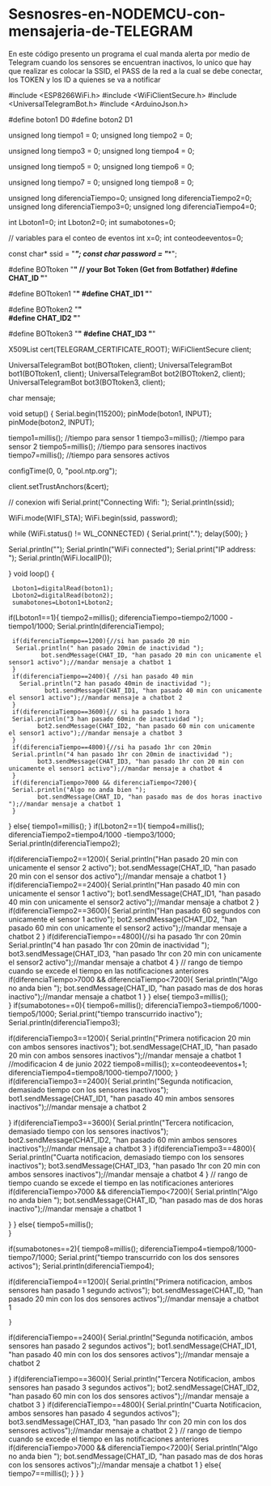# Sesnosres-en-NODEMCU-con-mensajeria-de-TELEGRAM

En este código presento un programa el cual manda alerta por medio de Telegram cuando los sensores se encuentran inactivos, lo unico que hay que realizar es colocar la SSID, el PASS de la red a la cual se debe conectar, los TOKEN y los ID a quienes se va a notificar  

#include <ESP8266WiFi.h>
#include <WiFiClientSecure.h>
#include <UniversalTelegramBot.h>
#include <ArduinoJson.h>

#define boton1 D0
#define boton2 D1

unsigned long tiempo1 = 0;
unsigned long tiempo2 = 0;

unsigned long tiempo3 = 0;
unsigned long tiempo4 = 0;

unsigned long tiempo5 = 0;
unsigned long tiempo6 = 0;

unsigned long tiempo7 = 0;
unsigned long tiempo8 = 0;


unsigned long diferenciaTiempo=0;
unsigned long diferenciaTiempo2=0;
unsigned long diferenciaTiempo3=0;
unsigned long diferenciaTiempo4=0;

int Lboton1=0;
int Lboton2=0;
int sumabotones=0;

// variables para el conteo de eventos
int x=0;
int conteodeeventos=0;

const char* ssid = "**********";
const char* password = "**********";

#define BOTtoken "**********"  // your Bot Token (Get from Botfather)
#define CHAT_ID "**********"

#define BOTtoken1 "**********"
#define CHAT_ID1 "**********"

#define BOTtoken2 "**********"  
#define CHAT_ID2 "**********"

#define BOTtoken3 "**********"
#define CHAT_ID3 "**********"



X509List cert(TELEGRAM_CERTIFICATE_ROOT);
WiFiClientSecure client;

UniversalTelegramBot bot(BOTtoken, client);
UniversalTelegramBot bot1(BOTtoken1, client);
UniversalTelegramBot bot2(BOTtoken2, client);
UniversalTelegramBot bot3(BOTtoken3, client);

char mensaje;

void setup() {
  Serial.begin(115200);
  pinMode(boton1, INPUT);
  pinMode(boton2, INPUT);

  tiempo1=millis(); //tiempo para sensor 1 
  tiempo3=millis(); //tiempo para sensor 2
  tiempo5=millis(); //tiempo para sensores inactivos  
  tiempo7=millis(); //tiempo para sensores activos

  configTime(0, 0, "pool.ntp.org");

  client.setTrustAnchors(&cert); 

  // conexion wifi
  Serial.print("Connecting Wifi: ");
  Serial.println(ssid);

  WiFi.mode(WIFI_STA);
  WiFi.begin(ssid, password);

  while (WiFi.status() != WL_CONNECTED) {
    Serial.print(".");
    delay(500);
  }

  Serial.println("");
  Serial.println("WiFi connected");
  Serial.print("IP address: ");
  Serial.println(WiFi.localIP());

  }
void loop() {
 
     Lboton1=digitalRead(boton1);
     Lboton2=digitalRead(boton2);
     sumabotones=Lboton1+Lboton2;
     
if(Lboton1==1){
     tiempo2=millis();
     diferenciaTiempo=tiempo2/1000 - tiempo1/1000;
     Serial.println(diferenciaTiempo);

     if(diferenciaTiempo==1200){//si han pasado 20 min
      Serial.println(" han pasado 20min de inactividad "); 
             bot.sendMessage(CHAT_ID, "han pasado 20 min con unicamente el sensor1 activo");//mandar mensaje a chatbot 1
     }
     if(diferenciaTiempo==2400){ //si han pasado 40 min
       Serial.println("2 han pasado 40min de inactividad ");
              bot1.sendMessage(CHAT_ID1, "han pasado 40 min con unicamente el sensor1 activo");//mandar mensaje a chatbot 2
     }
     if(diferenciaTiempo==3600){// si ha pasado 1 hora
     Serial.println("3 han pasado 60min de inactividad ");
            bot2.sendMessage(CHAT_ID2, "han pasado 60 min con unicamente el sensor1 activo");//mandar mensaje a chatbot 3
     }
     if(diferenciaTiempo==4800){//si ha pasado 1hr con 20min
     Serial.println("4 han pasado 1hr con 20min de inactividad ");
            bot3.sendMessage(CHAT_ID3, "han pasado 1hr con 20 min con unicamente el sensor1 activo");//mandar mensaje a chatbot 4
     }
     if(diferenciaTiempo>7000 && diferenciaTiempo<7200){
     Serial.println("Algo no anda bien ");
            bot.sendMessage(CHAT_ID, "han pasado mas de dos horas inactivo ");//mandar mensaje a chatbot 1
     }
  
}
else{
  tiempo1=millis();
}
  if(Lboton2==1){
  tiempo4=millis();
  diferenciaTiempo2=tiempo4/1000 -tiempo3/1000;
  Serial.println(diferenciaTiempo2);

  if(diferenciaTiempo2==1200){
    Serial.println("Han pasado 20 min con unicamente el sensor 2 activo");
           bot.sendMessage(CHAT_ID, "han pasado 20 min con el sensor dos activo");//mandar mensaje a chatbot 1
  }
  if(diferenciaTiempo2==2400){
    Serial.println("Han pasado 40 min con unicamente el sensor 1 activo");
           bot1.sendMessage(CHAT_ID1, "han pasado 40 min con unicamente el sensor2 activo");//mandar mensaje a chatbot 2
  }
  if(diferenciaTiempo2==3600){
    Serial.println("Han pasado 60 segundos con unicamente el sensor 1 activo");
           bot2.sendMessage(CHAT_ID2, "han pasado 60 min con unicamente el sensor2 activo");//mandar mensaje a chatbot 2
  }
  if(diferenciaTiempo==4800){//si ha pasado 1hr con 20min
     Serial.println("4 han pasado 1hr con 20min de inactividad ");
            bot3.sendMessage(CHAT_ID3, "han pasado 1hr con 20 min con unicamente el sensor2 activo");//mandar mensaje a chatbot 4
  }
  // rango de tiempo cuando se excede el tiempo en las notificaciones anteriores
  if(diferenciaTiempo>7000 && diferenciaTiempo<7200){
   Serial.println("Algo no anda bien ");
          bot.sendMessage(CHAT_ID, "han pasado mas de dos horas inactivo");//mandar mensaje a chatbot 1
  }
}
else{
  tiempo3=millis();  
}
if(sumabotones==0){
  tiempo6=millis();
  diferenciaTiempo3=tiempo6/1000-tiempo5/1000;
  Serial.print("tiempo transcurrido inactivo");
  Serial.println(diferenciaTiempo3);

  if(diferenciaTiempo3==1200){
    Serial.println("Primera notificacion 20 min con ambos sensores inactivos");
           bot.sendMessage(CHAT_ID, "han pasado 20 min con ambos sensores inactivos");//mandar mensaje a chatbot 1
           //modificacion 4 de junio 2022
          tiempo8=millis();
          x=conteodeeventos+1;
          diferenciaTiempo4=tiempo8/1000-tiempo7/1000;
  }
  if(diferenciaTiempo3==2400){
    Serial.println("Segunda notificacion, demasiado tiempo con los sensores inactivos");
           bot1.sendMessage(CHAT_ID1, "han pasado 40 min ambos sensores inactivos");//mandar mensaje a chatbot 2

}
    if(diferenciaTiempo3==3600){
    Serial.println("Tercera notificacion, demasiado tiempo con los sensores inactivos");
           bot2.sendMessage(CHAT_ID2, "han pasado 60 min ambos sensores inactivos");//mandar mensaje a chatbot 3
}
    if(diferenciaTiempo3==4800){
    Serial.println("Cuarta notificacion, demasiado tiempo con los sensores inactivos");
           bot3.sendMessage(CHAT_ID3, "han pasado 1hr con 20 min con ambos sensores inactivos");//mandar mensaje a chatbot 4
}
  // rango de tiempo cuando se excede el tiempo en las notificaciones anteriores
  if(diferenciaTiempo>7000 && diferenciaTiempo<7200){
   Serial.println("Algo no anda bien ");
          bot.sendMessage(CHAT_ID, "han pasado mas de dos horas inactivo");//mandar mensaje a chatbot 1

  }
}
else{
  tiempo5=millis();     
  }
  
if(sumabotones==2){
tiempo8=millis();
diferenciaTiempo4=tiempo8/1000-tiempo7/1000;
Serial.print("tiempo transcurrido con los dos sensores activos");
Serial.println(diferenciaTiempo4);

 if(diferenciaTiempo4==1200){
    Serial.println("Primera notificacion, ambos sensores han pasado 1 segundo activos");
           bot.sendMessage(CHAT_ID, "han pasado 20 min con los dos sensores activos");//mandar mensaje a chatbot 1

    }
 if(diferenciaTiempo==2400){
    Serial.println("Segunda notificación, ambos sensores han pasado 2 segundos activos");
           bot1.sendMessage(CHAT_ID1, "han pasado 40 min con los dos sensores activos");//mandar mensaje a chatbot 2

 }
 if(diferenciaTiempo==3600){
    Serial.println("Tercera Notificacion, ambos sensores han pasado 3 segundos activos");
           bot2.sendMessage(CHAT_ID2, "han pasado 60 min con los dos sensores activos");//mandar mensaje a chatbot 3
 }
  if(diferenciaTiempo==4800){
    Serial.println("Cuarta Notificacion, ambos sensores han pasado 4 segundos activos");
           bot3.sendMessage(CHAT_ID3, "han pasado 1hr con 20 min con los dos sensores activos");//mandar mensaje a chatbot 2
 }
   // rango de tiempo cuando se excede el tiempo en las notificaciones anteriores
  if(diferenciaTiempo>7000 && diferenciaTiempo<7200){
   Serial.println("Algo no anda bien ");
          bot.sendMessage(CHAT_ID, "han pasado mas de dos horas con los sensores activos");//mandar mensaje a chatbot 1
  }
else{
tiempo7==millis();
}
}
}
